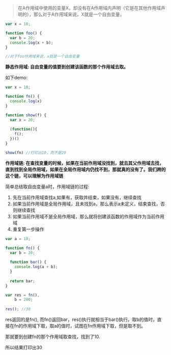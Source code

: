 
> 在A作用域中使用的变量X，却没有在A作用域内声明（它是在其他作用域声明的），那么对于A作用域来说，X就是一个自由变量。


```js
var x = 10;

function foo() {
  var b = 20;
  console.log(x + b);
}

//对于foo作用域来说，x就是一个自由变量
```

**静态作用域: 自由变量的值要到创建该函数的那个作用域去取。**

如下demo:

```js
var x = 10;

function fn() {
  console.log(x)
}

function show(f) {
  var x = 20;
  
  (function(){
    f();
  })()
}

show(fn) //打印出10，而不是20
```

**作用域链: 在查找变量的时候，如果在当前作用域没找到，就去其父作用域去找，直到找到全局作用域，如果在全局作用域内仍找不到，那就真的没有了。我们跨的这个链，可以理解为作用域链**

简单总结取自由变量a时，作用域链的过程:

1. 先在当前作用域查找a,如果有，获取并结束，如果没有，继续查找
2. 如果当前作用域是全局作用域，且未找到a，那么表示a未定义，结束查找，否则继续查找
2. 如果当前作用域不是全局作用域，那么就将创建该函数的作用域作为当前作用域
4. 重复第一步操作

```js
var a = 10;

function fn() {
  var b = 20;
  
  function bar() {
    console.log(a + b);
  }
  
  return bar;
}

var res = fn(),
    b = 200;
    
res(); //30
```

res返回的是fn(), 而fn()返回bar，res()执行就相当于bar()执行。取b的值时，直接在fn的作用域下取，取a的值时，试图在fn作用域下取，但是取不到。

那就要到创建fn的那个作用域取查找，找到了10.

所以结果打印出30
